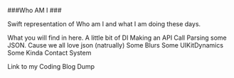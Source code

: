 ###Who AM I ###

Swift representation of Who am I and what I am doing these days.

What you will find in here. 
A little bit of DI
Making an API Call
Parsing some JSON. Cause we all love json (natrually)
Some Blurs
Some UIKitDynamics
Some Kinda Contact System

Link to my Coding Blog Dump

